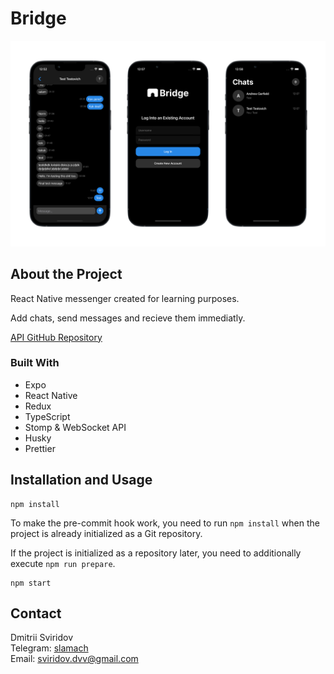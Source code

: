 # Bridge

![App Screenshot](doc/screenshot.png)

## About the Project

React Native messenger created for learning purposes.

Add chats, send messages and recieve them immediatly.

[API GitHub Repository](https://github.com/sloning/messanger)

### Built With

- Expo
- React Native
- Redux
- TypeScript
- Stomp & WebSocket API
- Husky
- Prettier

## Installation and Usage

```
npm install
```

To make the pre-commit hook work, you need to run `npm install` when the project is already initialized as a Git repository.

If the project is initialized as a repository later, you need to additionally execute `npm run prepare`.

```
npm start
```

## Contact

Dmitrii Sviridov  
Telegram: [slamach](https://t.me/slamach)  
Email: sviridov.dvv@gmail.com

